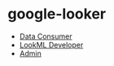 # google-looker

- [Data Consumer](looker-data-consumer.md)
- [LookML Developer](looker-lookml-developer.md)
- [Admin](looker-admin.md)

